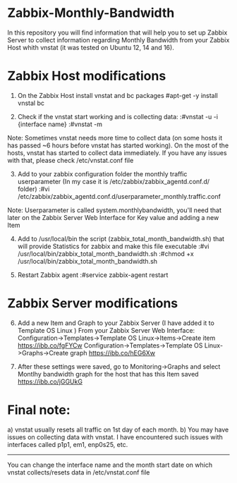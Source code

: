 # Zabbix-Monthly-Bandwidth
In this repository you will find information that will help you to set up Zabbix Server to collect information regarding Monthly Bandwidth from your Zabbix Host whith vnstat (it was tested on Ubuntu 12, 14 and 16).

# Zabbix Host modifications
1) On the Zabbix Host install vnstat and bc packages
#apt-get -y install vnstal bc

2) Check if the vnstat start working and is collecting data:
:#vnstat -u -i {interface name}
:#vnstat -m

Note:
Sometimes vnstat needs more time to collect data (on some hosts it has passed ~6 hours before vnstat has started working). On the most of the hosts, vnstat has started to collect data immediately.
If you have any issues with that, please check /etc/vnstat.conf file

3) Add to your zabbix configuration folder the monthly traffic userparameter (In my case it is /etc/zabbix/zabbix_agentd.conf.d/ folder)
:#vi /etc/zabbix/zabbix_agentd.conf.d/userparameter_monthly.traffic.conf

Note:
Userparameter is called system.monthlybandwidth, you'll need that later on the Zabbix Server Web Interface for Key value and adding a new Item

4) Add to /usr/local/bin the script (zabbix_total_month_bandwidth.sh) that will provide Statistics for zabbix and make this file executable
:#vi /usr/local/bin/zabbix_total_month_bandwidth.sh
:#chmod +x /usr/local/bin/zabbix_total_month_bandwidth.sh

5) Restart Zabbix agent
:#service zabbix-agent restart

# Zabbix Server modifications
6) Add a new Item and Graph to your Zabbix Server (I have added it to Template OS Linux )
From your Zabbix Server Web Interface: Configuration->Templates->Template OS Linux->Items->Create item
https://ibb.co/fgFYCw
Configuration->Templates->Template OS Linux->Graphs->Create graph
https://ibb.co/hEG6Xw

7) After these settings were saved, go to Monitoring->Graphs and select Montlhy bandwidth graph for the host that has this Item saved
https://ibb.co/jGGUkG

# Final note:
a) vnstat usually resets all traffic on 1st day of each month.
b) You may have issues on collecting data with vnstat. I have encountered such issues with interfaces called p1p1, em1, enp0s25, etc. 
________________________________________________________________________________________________________________________

You can change the interface name and the month start date on which vnstat collects/resets data in /etc/vnstat.conf file
